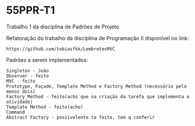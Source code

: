# 55PPR-T1
Trabalho 1 da disciplina de Padrões de Projeto

Refatoração do trabalho da disciplina de Programação II disponível no link:  

    https://github.com/tobiasfkk/LembretesMVC

Padrões a serem implementados:

    Singleton - João
    Observer - feito
    MVC - feito
    Prototype, Façade, Template Method e Factory Method (necessário pelo menos dois)
    Factory Method - feito(acho que na criação da tarefa que implementa a atividade)
    Template Method - feito(acho)
    Command
    Abstract Factory - possivelente ta feito, tem q conferir
